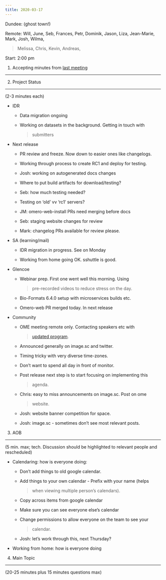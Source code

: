 ```yaml
---
title: 2020-03-17
---
```


Dundee: (ghost town!)

Remote: Will, June, Seb, Frances, Petr, Dominik, Jason, Liza,
Jean-Marie, Mark, Josh, Wilma,

> Melissa, Chris, Kevin, Andreas,

Start: 2:00 pm

1. Accepting minutes from [<u>last meeting</u>](https://drive.google.com/open?id=0B9Xg53EhqUycZEVHclBwRHNFRGM)
--------------------------------------------------------------------------------------------------------------

2. Project Status
-----------------

(2-3 minutes each)

-   IDR

    -   Data migration ongoing

    -   Working on datasets in the background. Getting in touch with
        > submitters

-   Next release

    -   PR review and freeze. Now down to easier ones like changelogs.

    -   Working through process to create RC1 and deploy for testing.

    -   Josh: working on autogenerated docs changes

    -   Where to put build artifacts for download/testing?

    -   Seb: how much testing needed?

    -   Testing on ‘old’ vv ‘rc1’ servers?

    -   JM: omero-web-install PRs need merging before docs

    -   Seb: staging website changes for review

    -   Mark: changelog PRs available for review please.

-   SA (learning/mail)

    -   IDR migration in progress. See on Monday

    -   Working from home going OK. sshuttle is good.

-   Glencoe

    -   Webinar prep. First one went well this morning. Using
        > pre-recorded videos to reduce stress on the day.

    -   Bio-Formats 6.4.0 setup with microservices builds etc.

    -   Omero-web PR merged today. In next release

-   Community

    -   OME meeting remote only. Contacting speakers etc with
        > [<u>updated
        > program</u>](https://docs.google.com/spreadsheets/d/1qbkkBvpSzv2adT4uNMcJmv12KPlp5I3yv0Hxl73O3Gw/edit#gid=0).

    -   Announced generally on image.sc and twitter.

    -   Timing tricky with very diverse time-zones.

    -   Don’t want to spend all day in front of monitor.

    -   Post release next step is to start focusing on implementing this
        > agenda.

    -   Chris: easy to miss announcements on image.sc. Post on ome
        > website.

    -   Josh: website banner competition for space.

    -   Josh: image.sc - sometimes don’t see most relevant posts.

3. AOB
------

(5 min. max; tech. Discussion should be highlighted to relevant people
and rescheduled)

-   Calendaring: how is everyone doing:

    -   Don’t add things to old google calendar.

    -   Add things to your own calendar - Prefix with your name (helps
        > when viewing multiple person’s calendars).

    -   Copy across items from google calendar

    -   Make sure you can see everyone else’s calendar

    -   Change permissions to allow everyone on the team to see your
        > calendar.

    -   Josh: let’s work through this, next Thursday?

-   Working from home: how is everyone doing

4. Main Topic
-------------

(20-25 minutes plus 15 minutes questions max)
